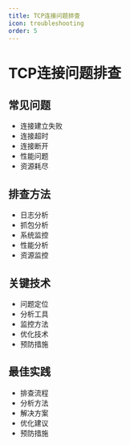 ```yaml
---
title: TCP连接问题排查
icon: troubleshooting
order: 5
---
```


# TCP连接问题排查

## 常见问题
- 连接建立失败
- 连接超时
- 连接断开
- 性能问题
- 资源耗尽

## 排查方法
- 日志分析
- 抓包分析
- 系统监控
- 性能分析
- 资源监控

## 关键技术
- 问题定位
- 分析工具
- 监控方法
- 优化技术
- 预防措施

## 最佳实践
- 排查流程
- 分析方法
- 解决方案
- 优化建议
- 预防措施
